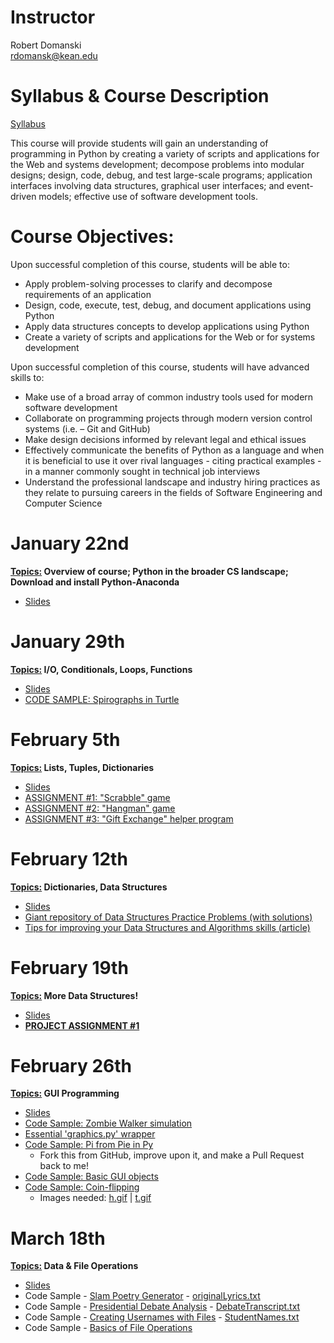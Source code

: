 # Instructor

Robert Domanski<br>
<a href="mailto:rdomansk@kean.edu">rdomansk@kean.edu</a>


# Syllabus & Course Description

<a href="https://drive.google.com/file/d/1xfeF65X9mVsB-IBsYOCNgWyeFaLHCMYO/view?usp=sharing">Syllabus</a>

This course will provide students will gain an understanding of programming in Python by creating a variety of scripts and applications for the Web and systems development; decompose problems into modular designs; design, code, debug, and test large-scale programs; application interfaces involving data structures, graphical user interfaces; and event-driven models; effective use of software development tools.


# Course Objectives:  

Upon successful completion of this course, students will be able to:
- Apply problem-solving processes to clarify and decompose requirements of an application
- Design, code, execute, test, debug, and document applications using Python
- Apply data structures concepts to develop applications using Python
- Create a variety of scripts and applications for the Web or for systems development

Upon successful completion of this course, students will have advanced skills to:
- Make use of a broad array of common industry tools used for modern software development
- Collaborate on programming projects through modern version control systems (i.e. – Git and GitHub)
- Make design decisions informed by relevant legal and ethical issues
- Effectively communicate the benefits of Python as a language and when it is beneficial to use it over rival languages - citing practical examples - in a manner commonly sought in technical job interviews
- Understand the professional landscape and industry hiring practices as they relate to pursuing careers in the fields of Software Engineering and Computer Science



# January 22nd

<b><u>Topics:</u>  Overview of course; Python in the broader CS landscape; Download and install Python-Anaconda</b>
- <a href="https://drive.google.com/file/d/1hf0Iv1BbIUzDlCK5DfoWTYX2O-eW0t7G/view?usp=sharing">Slides</a>


# January 29th

<b><u>Topics:</u> I/O, Conditionals, Loops, Functions</b>
- <a href="https://drive.google.com/file/d/1N-mTPuF_8oZOm1FOKF4dEbEqmyUZEUEb/view?usp=sharing">Slides</a>
- <a href="https://drive.google.com/file/d/1bxLqwqNPp6mIhjMn_KdFtwdBVHaFWof-/view?usp=sharing">CODE SAMPLE: Spirographs in Turtle</a>


# February 5th

<b><u>Topics:</u> Lists, Tuples, Dictionaries</b>
- <a href="https://drive.google.com/file/d/1mOanK25BZ_jPxDhriNWAZRvECWbR_UIW/view?usp=sharing">Slides</a>
- <a href="https://drive.google.com/file/d/1KkxCv4GvbIoXp9yj3lvm0f79HiIL6ALf/view?usp=sharing">ASSIGNMENT #1: "Scrabble" game</a>
- <a href="https://drive.google.com/file/d/16WhNz9fI0usP3o-EAda0SyKXUYs852PV/view?usp=sharing">ASSIGNMENT #2: "Hangman" game</a>
- <a href="https://drive.google.com/file/d/1ie2iJef4_YhGncdrE66JJI0wrWQl8s8P/view?usp=sharing">ASSIGNMENT #3: "Gift Exchange" helper program</a>


# February 12th

<b><u>Topics:</u> Dictionaries, Data Structures</b>
- <a href="https://drive.google.com/file/d/1MxJrQ2Fw67gv_t6CtVDsW85WSg_aSOkp/view?usp=sharing">Slides</a>
- <a href="https://github.com/NYC-TTP/Data-Structures-Algorithms/blob/master/README.md">Giant repository of Data Structures Practice Problems (with solutions)
- <a href="https://medium.com/@fabianterh/how-to-improve-your-data-structures-algorithms-and-problem-solving-skills-af50971cba60">Tips for improving your Data Structures and Algorithms skills (article)</a>


# February 19th

<b><u>Topics:</u>  More Data Structures!</b>
- <a href="https://drive.google.com/file/d/159u_pNx-4BdH-KM40J96Nrao2GAMmfrc/view?usp=sharing">Slides</a>
- <b><a href="https://drive.google.com/file/d/1ou3lKj5E8HVHzMflIkYJcptDTIZKgGmU/view?usp=sharing">PROJECT ASSIGNMENT #1</a></b>


# February 26th

<b><u>Topics:</u>  GUI Programming</b>
- <a href="https://drive.google.com/file/d/1hCk0nAVTZsvnvNZoBxA6B3O1nJ73-jzf/view?usp=sharing">Slides</a>
- <a href="https://drive.google.com/file/d/1Z6037bkT0-WcSrFKWYDx8raumzzGSsOw/view?usp=sharing">Code Sample:  Zombie Walker simulation</a>
- <a href="https://drive.google.com/file/d/10WV7Lqw9CgZxsmPLoDz7tXzVYMfNbrwa/view?usp=sharing">Essential 'graphics.py' wrapper</a>
- <a href="https://github.com/RobbieD2R2/Pi-from-Pie-in-Py">Code Sample:  Pi from Pie in Py</a>
  - Fork this from GitHub, improve upon it, and make a Pull Request back to me!
- <a href="https://drive.google.com/file/d/1MMFKhMN6rjsmFQAaUwqJJAIE1H6v2CRu/view?usp=sharing">Code Sample:  Basic GUI objects</a>
- <a href="https://drive.google.com/file/d/1xzyeJh3oJJBQ0ZazbalCulpxDr6O9Bhq/view?usp=sharing">Code Sample:  Coin-flipping</a>
  - Images needed:  <a href="https://drive.google.com/file/d/1I9JcnqkQADf2Ws53fInMVhn5LeoRQoNk/view?usp=sharing">h.gif</a>  |  <a href="https://drive.google.com/open?id=1PcAmWB22tb6XSh8jM5w0toCfas-2JL3A">t.gif</a>


# March 18th

<b><u>Topics:</u>  Data & File Operations</b>
- <a href="">Slides</a>
- Code Sample - <a href="https://drive.google.com/open?id=1Opm70t4wOUBWMWcx2QsbIn6GQcBYes3c">Slam Poetry Generator</a>  -  <a href="https://drive.google.com/open?id=16U-QMHpZ9BsOk_oXnTSN9zVev60Lv3DM">originalLyrics.txt</a>
- Code Sample - <a href="https://drive.google.com/open?id=1H43UHGNR7uzaLetKpIQ7oLl-JCS7-uqP">Presidential Debate Analysis</a>  -  <a href="https://drive.google.com/open?id=1ZDVVOzSOba7m8Q_01BQ5Uw5DzoLVp5kI">DebateTranscript.txt</a>
- Code Sample - <a href="https://drive.google.com/open?id=12T_DCkBWN1fq4Qpm0NN70uN-JQ0eDPMa">Creating Usernames with Files</a>  -  <a href="https://drive.google.com/open?id=1HPiwASZ9WexHSMurjBUllwm0PPnpqptw">StudentNames.txt</a>
- Code Sample - <a href="https://drive.google.com/open?id=1q9_Wx0UrBRxwlTus-VskwRpa4-kG593x">Basics of File Operations</a>

